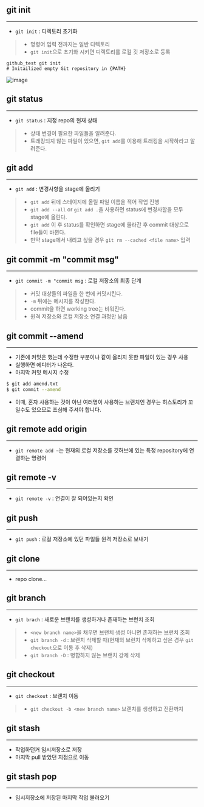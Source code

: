 ## git init
-------------------
- `git init` : 디렉토리 초기화
> - 명령어 입력 전까지는 일반 디렉토리
> - `git init`으로 초기화 시키면 디렉토리를 로컬 깃 저장소로 등록
```
github_test git init
# Initailized empty Git repository in {PATH}
```

![image](https://user-images.githubusercontent.com/77317312/127762680-f089f981-675e-4e2b-a761-a05ece98021d.png)

## git status
-------------------
- `git status` : 지정 repo의 현재 상태
> - 상태 변경이 필요한 파일들을 알려준다.
> - 트래킹되지 않는 파일이 있으면, `git add`를 이용해 트래킹을 시작하라고 알려준다.

## git add <file name>
-------------------
- `git add` : 변경사항을 stage에 올리기
> - `git add` 뒤에 스테이지에 올릴 파일 이름을 적어 작업 진행
> - `git add --all` or `git add .`을 사용하면 status에 변경사할을 모두 stage에 올린다.
> - `git add` 이 후 status를 확인하면 stage에 올라간 후 commit 대상으로 file들이 바뀐다.
> - 만약 stage에서 내리고 싶을 경우 `git rm --cached <file name>` 입력

## git commit -m "commit msg"
-------------------
- `git commit -m "commit msg` : 로컬 저장소의 최종 단계
> - 커밋 대상들의 파일을 한 번에 커밋시킨다.
> - `-m` 뒤에는 메시지를 작성한다.
> - commit을 하면 working tree는 비워진다.
> - 원격 저장소와 로컬 저장소 연결 과정만 남음
  
## git commit --amend
----
- 기존에 커밋은 했는데 수정한 부분이나 같이 올리지 못한 파일이 있는 경우 사용
- 실행하면 에디터가 나온다.
- 마지막 커밋 메시지 수정
```bash
$ git add amend.txt
$ git commit --amend
```
- 이때, 혼자 사용하는 것이 아닌 여러명이 사용하는 브랜치인 경우는 히스토리가 꼬일수도 있으므로 조심해 주셔야 합니다.

## git remote add origin
-------------------
- `git remote add ~`는 현재의 로컬 저장소를 깃허브에 있는 특정 repository에 연결하는 명령어

## git remote -v
-------------------
- `git remote -v` : 연결이 잘 되어있는지 확인

## git push <remote repo name> <branch name to push>
-------------------
- `git push` : 로컬 저장소에 있던 파일들 원격 저장소로 보내기

## git clone
-------------------
- repo clone...

## git branch <new branch name>
-------------------
- `git brach` : 새로운 브랜치를 생성하거나 존재하는 브런치 조회
> - `<new branch name>`을 채우면 브랜치 생성 아니면 존재하는 브런치 조회
> - `git branch -d` : 브랜치 삭제할 때(현재의 브런치 삭제하고 싶은 경우 `git checkout`으로 이동 후 삭제)
> - `git branch -D` : 병합하지 않는 브랜치 강제 삭제

## git checkout <branch name>
-------------------
- `git checkout` : 브랜치 이동
> - `git checkout -b <new branch name>` 브랜치를 생성하고 전환까지
  
  
## git stash
-------
- 작업하던거 임시저장소로 저장
- 마지막 pull 받았던 지점으로 이동
  
## git stash pop
--------
- 임시저장소에 저장된 마지막 작업 불러오기
